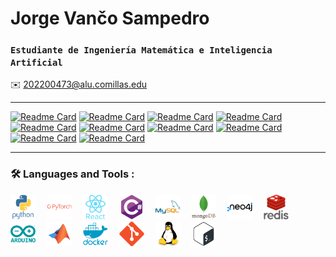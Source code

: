 # Jorge Vančo Sampedro

### **`Estudiante de Ingeniería Matemática e Inteligencia Artificial`**
✉️ [202200473@alu.comillas.edu](mailto:202200473@alu.comillas.edu)  

<!--
**JorgeVanco/JorgeVanco** is a ✨ _special_ ✨ repository because its `README.md` (this file) appears on your GitHub profile.

Here are some ideas to get you started:

- 🔭 I’m currently working on ...
- 🌱 I’m currently learning ...
- 👯 I’m looking to collaborate on ...
- 🤔 I’m looking for help with ...
- 💬 Ask me about ...
- 📫 How to reach me: ...
- 😄 Pronouns: ...
- ⚡ Fun fact: ...
-->
---

[![Readme Card](https://github-readme-stats.vercel.app/api/pin/?username=JorgeVanco&repo=image-generator&show_owner=true)](https://github.com/JorgeVanco/image-generator)
[![Readme Card](https://github-readme-stats.vercel.app/api/pin/?username=JorgeVanco&repo=GPT-from-scratch&show_owner=true)](https://github.com/JorgeVanco/GPT-from-scratch)
[![Readme Card](https://github-readme-stats.vercel.app/api/pin/?username=JorgeVanco&repo=Proyecto-final-Machine-Learning&show_owner=true)](https://github.com/JorgeVanco/Proyecto-final-Machine-Learning)
[![Readme Card](https://github-readme-stats.vercel.app/api/pin/?username=JorgeVanco&repo=Proyecto_final_Fundamentos_Inteligencia_Artificial&show_owner=true)](https://github.com/JorgeVanco/Proyecto_final_Fundamentos_Inteligencia_Artificial)
[![Readme Card](https://github-readme-stats.vercel.app/api/pin/?username=JorgeVanco&repo=mp3_player&show_owner=true)](https://github.com/JorgeVanco/mp3_player)
[![Readme Card](https://github-readme-stats.vercel.app/api/pin/?username=JorgeVanco&repo=movie-recommender&show_owner=true)](https://github.com/JorgeVanco/movie-recommender)
[![Readme Card](https://github-readme-stats.vercel.app/api/pin/?username=JorgeVanco&repo=leer_partituras_python&show_owner=true)](https://github.com/JorgeVanco/leer_partituras_python)
[![Readme Card](https://github-readme-stats.vercel.app/api/pin/?username=JorgeVanco&repo=EstudiaEbau&show_owner=true)](https://github.com/JorgeVanco/EstudiaEbau)
[![Readme Card](https://github-readme-stats.vercel.app/api/pin/?username=JorgeVanco&repo=Proyecto_algoritmos_gestion_vuelos&show_owner=true)](https://github.com/JorgeVanco/Proyecto_algoritmos_gestion_vuelos)
[![Readme Card](https://github-readme-stats.vercel.app/api/pin/?username=JorgeVanco&repo=randomfun&show_owner=true)](https://github.com/JorgeVanco/randomfun)

--- 
### :hammer_and_wrench: Languages and Tools :
<div>
  <img src="https://github.com/devicons/devicon/blob/master/icons/python/python-original-wordmark.svg" width="40" height="40" title="Python" alt="Python" style="padding-right:10px;"/>&nbsp;
  <img src="https://github.com/devicons/devicon/blob/master/icons/pytorch/pytorch-plain-wordmark.svg" width="40" height="40" title="Pytorch" alt="Pytorch" style="padding-right:10px;"/>&nbsp;
  <img src="https://github.com/devicons/devicon/blob/master/icons/react/react-original-wordmark.svg" width="40" height="40" title="React" alt="React" style="padding-right:10px;"/>&nbsp;
  <img src="https://github.com/devicons/devicon/blob/master/icons/csharp/csharp-original.svg" width="40" height="40" title="C#" alt="C#" style="padding-right:10px;"/>&nbsp;
  <img src="https://github.com/devicons/devicon/blob/master/icons/mysql/mysql-original-wordmark.svg" width="40" height="40" title="MySQL" alt="MySQL" style="padding-right:10px;"/>&nbsp;
  <img src="https://github.com/devicons/devicon/blob/master/icons/mongodb/mongodb-original-wordmark.svg" width="40" height="40" title="MongoDB" alt="MongoDB" style="padding-right:10px;"/>&nbsp;
  <img src="https://github.com/devicons/devicon/blob/master/icons/neo4j/neo4j-original-wordmark.svg" width="40" height="40" title="Neo4j" alt="Neo4j" style="padding-right:10px;"/>&nbsp;
  <img src="https://github.com/devicons/devicon/blob/master/icons/redis/redis-original-wordmark.svg" width="40" height="40" title="Redis" alt="Redis" style="padding-right:10px;"/>&nbsp;
  <img src="https://github.com/devicons/devicon/blob/master/icons/arduino/arduino-original-wordmark.svg" width="40" height="40" title="Arduino" alt="Arduino" style="padding-right:10px;"/>&nbsp;
  <img src="https://github.com/devicons/devicon/blob/master/icons/matlab/matlab-original.svg" width="40" height="40" title="Matlab" alt="Matlab" style="padding-right:10px;"/>&nbsp;
  <img src="https://github.com/devicons/devicon/blob/master/icons/docker/docker-plain-wordmark.svg" width="40" height="40" title="Docker" alt="Docker" style="padding-right:10px;"/>&nbsp;
  <img src="https://github.com/devicons/devicon/blob/master/icons/git/git-original.svg" width="40" height="40" title="Git" alt="Git" style="padding-right:10px;"/>&nbsp;
  <img src="https://github.com/devicons/devicon/blob/master/icons/linux/linux-original.svg" width="40" height="40" title="Linux" alt="Linux" style="padding-right:10px;"/>&nbsp;
  <img src="https://github.com/devicons/devicon/blob/master/icons/bash/bash-original.svg" width="40" height="40" title="Bash" alt="Bash" style="padding-right:10px;"/>&nbsp;
</div>

<!-- ---

<!-- ![My GitHub Stats](https://github-readme-stats.vercel.app/api?username=JorgeVanco&count_private=true&show_icons=true&theme=cobalt)
<!-- [![Top Langs](https://github-readme-stats.vercel.app/api/top-langs/?username=JorgeVanco&hide=Jupyter+Notebook)](https://github.com/anuraghazra/github-readme-stats) -->
<!-- [![Top Langs](https://github-readme-stats.vercel.app/api/top-langs/?username=JorgeVanco&layout=compact&theme=vision-friendly-dark&hide=Jupyter+Notebook)](https://github.com/anuraghazra/github-readme-stats)
<!--[![Top Langs](https://github-readme-stats.vercel.app/api/top-langs/?username=JorgeVanco&layout=donut&hide=Jupyter+Notebook)](https://github.com/anuraghazra/github-readme-stats)-->


